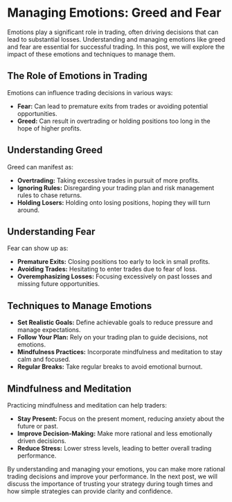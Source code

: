 # Managing Emotions: Greed and Fear

Emotions play a significant role in trading, often driving decisions that can lead to substantial losses. Understanding and managing emotions like greed and fear are essential for successful trading. In this post, we will explore the impact of these emotions and techniques to manage them.

## The Role of Emotions in Trading

Emotions can influence trading decisions in various ways:

- **Fear:** Can lead to premature exits from trades or avoiding potential opportunities.
- **Greed:** Can result in overtrading or holding positions too long in the hope of higher profits.

## Understanding Greed

Greed can manifest as:

- **Overtrading:** Taking excessive trades in pursuit of more profits.
- **Ignoring Rules:** Disregarding your trading plan and risk management rules to chase returns.
- **Holding Losers:** Holding onto losing positions, hoping they will turn around.

## Understanding Fear

Fear can show up as:

- **Premature Exits:** Closing positions too early to lock in small profits.
- **Avoiding Trades:** Hesitating to enter trades due to fear of loss.
- **Overemphasizing Losses:** Focusing excessively on past losses and missing future opportunities.

## Techniques to Manage Emotions

- **Set Realistic Goals:** Define achievable goals to reduce pressure and manage expectations.
- **Follow Your Plan:** Rely on your trading plan to guide decisions, not emotions.
- **Mindfulness Practices:** Incorporate mindfulness and meditation to stay calm and focused.
- **Regular Breaks:** Take regular breaks to avoid emotional burnout.

## Mindfulness and Meditation

Practicing mindfulness and meditation can help traders:

- **Stay Present:** Focus on the present moment, reducing anxiety about the future or past.
- **Improve Decision-Making:** Make more rational and less emotionally driven decisions.
- **Reduce Stress:** Lower stress levels, leading to better overall trading performance.

By understanding and managing your emotions, you can make more rational trading decisions and improve your performance. In the next post, we will discuss the importance of trusting your strategy during tough times and how simple strategies can provide clarity and confidence.
